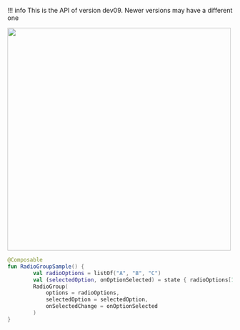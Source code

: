 !!! info
    This is the API of version dev09. Newer versions may have a different one

<p align="left">
  <img src ="../../images/material/radiogroup/RadioGroupExample.png" height=500 />
</p>

```kotlin
@Composable
fun RadioGroupSample() {
        val radioOptions = listOf("A", "B", "C")
        val (selectedOption, onOptionSelected) = state { radioOptions[1] }
        RadioGroup(
            options = radioOptions,
            selectedOption = selectedOption,
            onSelectedChange = onOptionSelected
        )
}
```

